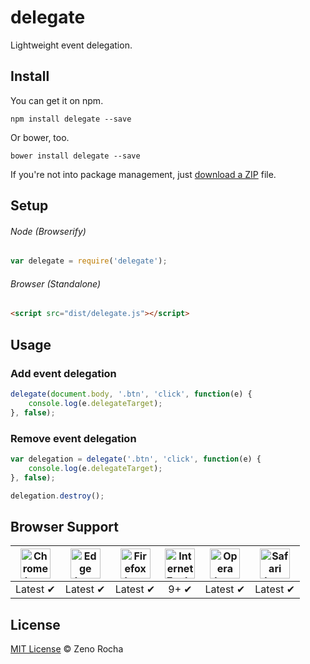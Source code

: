 # delegate

Lightweight event delegation.

## Install

You can get it on npm.

```
npm install delegate --save
```

Or bower, too.

```
bower install delegate --save
```

If you're not into package management, just [download a ZIP](https://github.com/zenorocha/delegate/archive/master.zip) file.

## Setup

###### Node (Browserify)

```js
var delegate = require('delegate');
```

###### Browser (Standalone)

```html
<script src="dist/delegate.js"></script>
```

## Usage

### Add event delegation

```js
delegate(document.body, '.btn', 'click', function(e) {
    console.log(e.delegateTarget);
}, false);
```

### Remove event delegation

```js
var delegation = delegate('.btn', 'click', function(e) {
    console.log(e.delegateTarget);
}, false);

delegation.destroy();
```

## Browser Support

| <img src="https://clipboardjs.com/assets/images/chrome.png" width="48px" height="48px" alt="Chrome logo"> | <img src="https://clipboardjs.com/assets/images/edge.png" width="48px" height="48px" alt="Edge logo"> | <img src="https://clipboardjs.com/assets/images/firefox.png" width="48px" height="48px" alt="Firefox logo"> | <img src="https://clipboardjs.com/assets/images/ie.png" width="48px" height="48px" alt="Internet Explorer logo"> | <img src="https://clipboardjs.com/assets/images/opera.png" width="48px" height="48px" alt="Opera logo"> | <img src="https://clipboardjs.com/assets/images/safari.png" width="48px" height="48px" alt="Safari logo"> |
|:---:|:---:|:---:|:---:|:---:|:---:|
| Latest ✔ | Latest ✔ | Latest ✔ | 9+ ✔ | Latest ✔ | Latest ✔ |

## License

[MIT License](http://zenorocha.mit-license.org/) © Zeno Rocha
